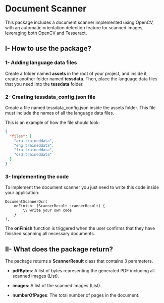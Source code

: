 # Document Scanner #

This package includes a document scanner implemented using OpenCV, with an automatic orientation detection feature for scanned images, leveraging both OpenCV and Tesseract.<br/>

## I- How to use the package? ##
### 1- Adding language data files ###
Create a folder named **assets** in the root of your project, and inside it, create another folder named **tessdata**. 
Then, place the language data files that you need into the **tessdata** folder.

### 2- Creating tessdata_config.json file ###
Create a file named tessdata_config.json inside the assets folder. 
This file must include the names of all the language data files. 

This is an example of how the file should look:
```json
{
  "files": [
    "ara.traineddata",
    "eng.traineddata",
    "fra.traineddata",
    "osd.traineddata"
  ]
}
```

### 3- Implementing the code ###
To implement the document scanner you just need to write this code inside your application:

```
DocumentScannerOcr( 
    onFinish: (ScannerResult scannerResult) {
        \\ write your own code
    }
),
```

The **onFinish** function is triggered when the user confirms that they have finished scanning all necessary documents.

## II- What does the package return? ##
The package returns a **ScannerResult** class that contains 3 parameters.

- **pdfBytes**:  A list of bytes representing the generated PDF including all scanned images (List<int>).

- **images**: A list of the scanned images (List<Uint8List>).

- **numberOfPages**: The total number of pages in the document.
